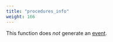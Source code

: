 ```yaml
---
title: "procedures_info"
weight: 166
---
```


This function does *not* generate an [event](../../events).